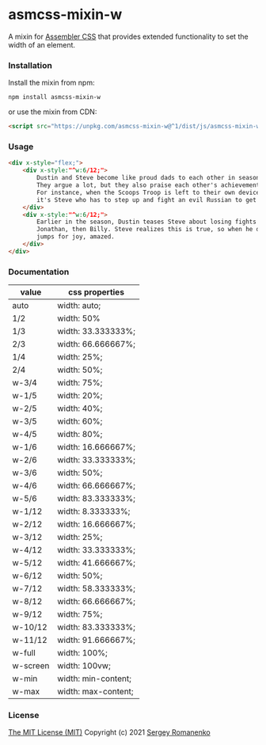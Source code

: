 # asmcss-mixin-w

A mixin for [Assembler CSS](https://github.com/asmcss/assembler) that provides extended functionality to set the width of an element.

### Installation

Install the mixin from npm:

```
npm install asmcss-mixin-w
```

or use the mixin from CDN:

```html
<script src="https://unpkg.com/asmcss-mixin-w@^1/dist/js/asmcss-mixin-w.min.js"></script>
```

### Usage

```html
<div x-style="flex;">
    <div x-style:"^w:6/12;">
        Dustin and Steve become like proud dads to each other in season 3. 
        They argue a lot, but they also praise each other's achievements. 
        For instance, when the Scoops Troop is left to their own devices, 
        it's Steve who has to step up and fight an evil Russian to get to where they need to go.
    </div>
    <div x-style:"^w:6/12;">
        Earlier in the season, Dustin teases Steve about losing fights all the time - first with
        Jonathan, then Billy. Steve realizes this is true, so when he defeats the Russian, Dustin
        jumps for joy, amazed.
    </div>
</div>
```

### Documentation

| value | css properties |
|---|---|
| auto | width: auto; |
| 1/2 | width: 50% |
| 1/3 | width: 33.333333%; |
| 2/3 | width: 66.666667%; |
| 1/4 | width: 25%; |
| 2/4 | width: 50%; |
| w-3/4	| width: 75%; |
| w-1/5	| width: 20%; |
| w-2/5	| width: 40%; |
| w-3/5	| width: 60%; |
| w-4/5	| width: 80%; |
| w-1/6	| width: 16.666667%; |
| w-2/6	| width: 33.333333%; |
| w-3/6	| width: 50%; |
| w-4/6	| width: 66.666667%; |
| w-5/6	| width: 83.333333%; |
| w-1/12 | width: 8.333333%; |
| w-2/12 | width: 16.666667%; |
| w-3/12 | width: 25%; |
| w-4/12 | width: 33.333333%; |
| w-5/12 | width: 41.666667%; |
| w-6/12 | width: 50%; |
| w-7/12 | width: 58.333333%; |
| w-8/12 | width: 66.666667%; |
| w-9/12 | width: 75%; |
| w-10/12 | width: 83.333333%; |
| w-11/12 | width: 91.666667%; |
| w-full | width: 100%; |
| w-screen | width: 100vw; |
| w-min | width: min-content; |
| w-max | width: max-content; |

### License
[The MIT License (MIT)](https://github.com/Awilum/asmcss-mixin-w/blob/master/LICENSE.txt)
Copyright (c) 2021 [Sergey Romanenko](https://github.com/Awilum)

